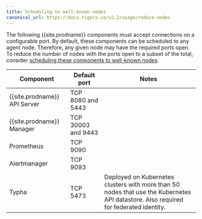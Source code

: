 ```yaml
---
title: Scheduling to well-known nodes
canonical_url: https://docs.tigera.io/v2.2/usage/reduce-nodes
---
```


The following {{site.prodname}} components must accept connections on
a configurable port. By default, these components can be scheduled to any agent node.
Therefore, any given node may have the required ports open. To reduce the number of
nodes with the ports open to a subset of the total, consider
[scheduling these components to well-known nodes](https://kubernetes.io/docs/concepts/configuration/assign-pod-node/).

| Component                    | Default port        | Notes                                                                                                                                |
|------------------------------|---------------------|--------------------------------------------------------------------------------------------------------------------------------------|
| {{site.prodname}} API Server | TCP 8080 and 5443   |                                                                                                                                      |
| {{site.prodname}} Manager    | TCP 30003 and 9443  |                                                                                                                                      |
| Prometheus                   | TCP 9090            |                                                                                                                                      |
| Alertmanager                 | TCP 9093            |                                                                                                                                      |
| Typha                        | TCP 5473            | Deployed on Kubernetes clusters with more than 50 nodes that use the Kubernetes API datastore. Also required for federated identity. |
